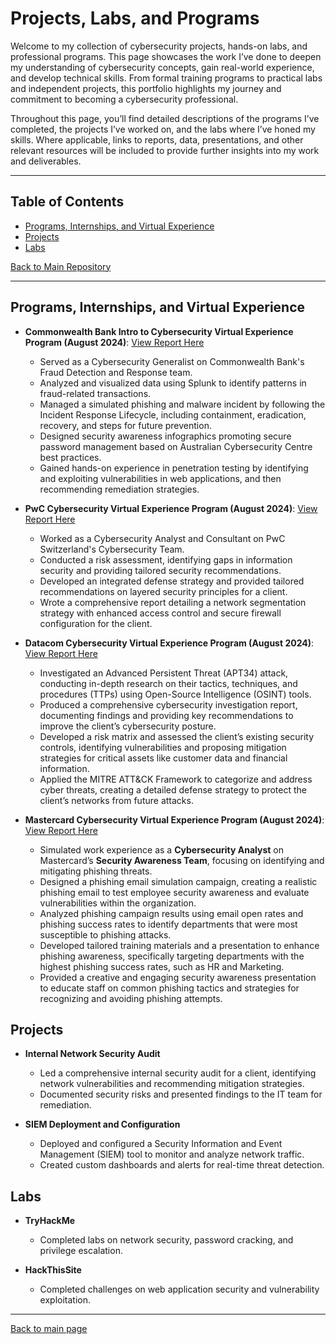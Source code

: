 # Projects, Labs, and Programs
Welcome to my collection of cybersecurity projects, hands-on labs, and professional programs. This page showcases the work I’ve done to deepen my understanding of cybersecurity concepts, gain real-world experience, and develop technical skills. From formal training programs to practical labs and independent projects, this portfolio highlights my journey and commitment to becoming a cybersecurity professional.

Throughout this page, you’ll find detailed descriptions of the programs I’ve completed, the projects I’ve worked on, and the labs where I’ve honed my skills. Where applicable, links to reports, data, presentations, and other relevant resources will be included to provide further insights into my work and deliverables.

--- 
## Table of Contents
- [Programs, Internships, and Virtual Experience](#programs-internships-and-virtual-experience)
- [Projects](#projects)
- [Labs](#labs)


[Back to Main Repository](readme.md)

---

## Programs, Internships, and Virtual Experience 
- **Commonwealth Bank Intro to Cybersecurity Virtual Experience Program (August 2024)**:
[View Report Here](programs/Commonwealth_Bank_Cybersecurity_Program.pdf)
   - Served as a Cybersecurity Generalist on Commonwealth Bank's Fraud Detection and Response team.
   - Analyzed and visualized data using Splunk to identify patterns in fraud-related transactions.
   - Managed a simulated phishing and malware incident by following the Incident Response Lifecycle, including containment, eradication, recovery, and steps for future prevention.
   - Designed security awareness infographics promoting secure password management based on Australian Cybersecurity Centre best practices.
   - Gained hands-on experience in penetration testing by identifying and exploiting vulnerabilities in web applications, and then recommending remediation strategies.

- **PwC Cybersecurity Virtual Experience Program (August 2024)**:
[View Report Here](programs/PwC_Cybersecurity_Program.pdf)
   - Worked as a Cybersecurity Analyst and Consultant on PwC Switzerland's Cybersecurity Team.
   - Conducted a risk assessment, identifying gaps in information security and providing tailored security recommendations.
   - Developed an integrated defense strategy and provided tailored recommendations on layered security principles for a client.
   - Wrote a comprehensive report detailing a network segmentation strategy with enhanced access control and secure firewall configuration for the client.

- **Datacom Cybersecurity Virtual Experience Program (August 2024)**:
[View Report Here](programs/Datacom_Cybersecurity_Program.pdf)
   - Investigated an Advanced Persistent Threat (APT34) attack, conducting in-depth research on their tactics, techniques, and procedures (TTPs) using Open-Source Intelligence (OSINT) tools.
   - Produced a comprehensive cybersecurity investigation report, documenting findings and providing key recommendations to improve the client’s cybersecurity posture.
   - Developed a risk matrix and assessed the client’s existing security controls, identifying vulnerabilities and proposing mitigation strategies for critical assets like customer data and financial information.
   - Applied the MITRE ATT&CK Framework to categorize and address cyber threats, creating a detailed defense strategy to protect the client’s networks from future attacks.

- **Mastercard Cybersecurity Virtual Experience Program (August 2024)**:
[View Report Here](programs/Mastercard_Cybsersecurity_Program.pdf)  
   - Simulated work experience as a **Cybersecurity Analyst** on Mastercard’s **Security Awareness Team**, focusing on identifying and mitigating phishing threats.
   - Designed a phishing email simulation campaign, creating a realistic phishing email to test employee security awareness and evaluate vulnerabilities within the organization.
   - Analyzed phishing campaign results using email open rates and phishing success rates to identify departments that were most susceptible to phishing attacks.
   - Developed tailored training materials and a presentation to enhance phishing awareness, specifically targeting departments with the highest phishing success rates, such as HR and Marketing.
   - Provided a creative and engaging security awareness presentation to educate staff on common phishing tactics and strategies for recognizing and avoiding phishing attempts.


## Projects
- **Internal Network Security Audit**  
   - Led a comprehensive internal security audit for a client, identifying network vulnerabilities and recommending mitigation strategies.
   - Documented security risks and presented findings to the IT team for remediation.

- **SIEM Deployment and Configuration**  
   - Deployed and configured a Security Information and Event Management (SIEM) tool to monitor and analyze network traffic.
   - Created custom dashboards and alerts for real-time threat detection.

## Labs
- **TryHackMe**
   - Completed labs on network security, password cracking, and privilege escalation.

- **HackThisSite**
   - Completed challenges on web application security and vulnerability exploitation.

---

[Back to main page](https://github.com/yourusername/your-main-repo)

